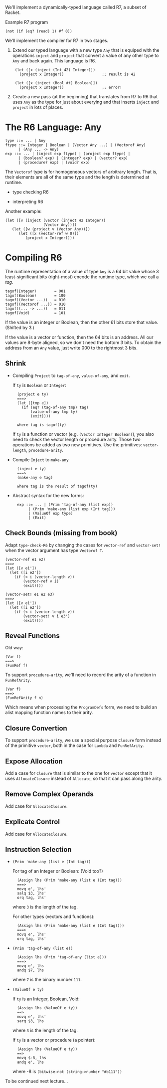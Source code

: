 
We'll implement a dynamically-typed language called R7, a subset of
Racket.

Example R7 program

    (not (if (eq? (read) 1) #f 0))

We'll implement the compiler for R7 in two stages.

1. Extend our typed language with a new type `Any` that is equiped
   with the operations `inject` and `project` that convert a value
   of any other type to `Any` and back again. This language is R6.

        (let ([x (inject (Int 42) Integer)])
          (project x Integer))                 ;; result is 42

        (let ([x (inject (Bool #t) Boolean)])
          (project x Integer))                 ;; error!

2. Create a new pass (at the beginning) that translates from R7 to R6
   that uses `Any` as the type for just about everying and that
   inserts `inject` and `project` in lots of places.



# The R6 Language: Any

    type ::= ... | Any
    ftype ::= Integer | Boolean | (Vector Any ...) | (Vectorof Any)
          | (Any ... -> Any)
    exp ::= ... | (inject exp ftype) | (project exp ftype) |
          | (boolean? exp) | (integer? exp) | (vector? exp)
          | (procedure? exp) | (void? exp)

The `Vectorof` type is for homogeneous vectors of arbitrary length.
That is, their elements are all of the same type and the length is
determined at runtime.

* type checking R6

* interpreting R6

Another example:

    (let ([v (inject (vector (inject 42 Integer)) 
                     (Vector Any))])
       (let ([w (project v (Vector Any))])
          (let ([x (vector-ref w 0)])
             (project x Integer))))



# Compiling R6

The runtime representation of a value of type `Any` is a 64 bit value
whose 3 least-significant bits (right-most) encode the runtime type,
which we call a *tag*.
  
    tagof(Integer)        = 001
    tagof(Boolean)        = 100
    tagof((Vector ...))   = 010
    tagof((Vectorof ...)) = 010
    tagof((... -> ...))   = 011
    tagof(Void)           = 101

If the value is an integer or Boolean, then the other 61 bits store
that value. (Shifted by 3.)

If the value is a vector or function, then the 64 bits is an
address. All our values are 8-byte aligned, so we don't need the
bottom 3 bits. To obtain the address from an `Any` value, just write
000 to the rightmost 3 bits.

## Shrink

* Compiling `Project` to `tag-of-any`, `value-of-any`, and `exit`.

  If `ty` is `Boolean` or `Integer`:
    
        (project e ty)
        ===>
        (let ([tmp e])
          (if (eq? (tag-of-any tmp) tag)
              (value-of-any tmp ty)
              (exit))))
              
        where tag is tagof(ty)

  If `ty` is a function or vector (e.g. `(Vector Integer Boolean)`), 
  you also need to check the vector
  length or procedure arity. Those two operations be added as two new
  primitives. Use the primitives: `vector-length`, `procedure-arity`.


* Compile `Inject` to `make-any`

        (inject e ty)
        ===>
        (make-any e tag)

        where tag is the result of tagof(ty)

* Abstract syntax for the new forms:
  
        exp ::= ... | (Prim 'tag-of-any (list exp))
             | (Prim 'make-any (list exp (Int tag)))
             | (ValueOf exp type)
             | (Exit)


## Check Bounds (missing from book)

Adapt `type-check-R6` by changing the cases for `vector-ref` and
`vector-set!` when the vector argument has type `Vectorof T`.

    (vector-ref e1 e2)
    ===>
    (let ([v e1'])
      (let ([i e2'])
        (if (< i (vector-length v))
            (vector-ref v i)
            (exit))))

    (vector-set! e1 e2 e3)
    ===>
    (let ([v e1'])
      (let ([i e2'])
        (if (< i (vector-length v))
            (vector-set! v i e3')
            (exit))))

## Reveal Functions

Old way:

    (Var f)
    ===>
    (FunRef f)

To support `procedure-arity`, we'll need to record the arity of a
function in `FunRefArity`.

    (Var f)
    ===>
    (FunRefArity f n)

Which means when processing the `ProgramDefs` form, we need to build
an alist mapping function names to their arity.

## Closure Convertion

To support `procedure-arity`, we use a special purpose
`Closure` form instead of the primitive `vector`,
both in the case for `Lambda` and `FunRefArity`.

## Expose Allocation

Add a case for `Closure` that is similar to the one for `vector`
except that it uses `AllocateClosure` instead of `Allocate`, so that
it can pass along the arity.

## Remove Complex Operands

Add case for `AllocateClosure`.

## Explicate Control

Add case for `AllocateClosure`.

## Instruction Selection

* `(Prim 'make-any (list e (Int tag)))`

  For tag of an Integer or Boolean: (Void too?)

        (Assign lhs (Prim 'make-any (list e (Int tag)))
        ===>
        movq e', lhs'
        salq $3, lhs'
        orq tag, lhs'

  where `3` is the length of the tag.

  For other types (vectors and functions):

        (Assign lhs (Prim 'make-any (list e (Int tag))))
        ===>
        movq e', lhs'
        orq tag, lhs'

* `(Prim 'tag-of-any (list e))`

        (Assign lhs (Prim 'tag-of-any (list e)))
        ===>
        movq e', lhs
        andq $7, lhs

  where `7` is the binary number `111`.

* `(ValueOf e ty)`

  If `ty` is an Integer, Boolean, Void:

        (Assign lhs (ValueOf e ty))
        ==>
        movq e', lhs'
        sarq $3, lhs

  where `3` is the length of the tag.
  
  If `ty` is a vector or procedure (a pointer):

        (Assign lhs (ValueOf e ty))
        ==>
        movq $-8, lhs
        andq e', lhs

  where -8 is `(bitwise-not (string->number "#b111"))`


To be continued next lecture...

